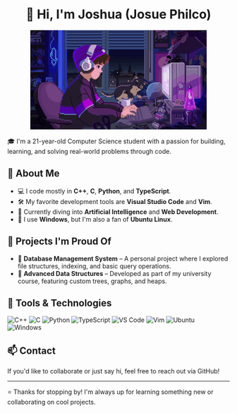 <h1 align="center">👋 Hi, I'm Joshua (Josue Philco)</h1>

<p align="center">
  <img src="assest/LofiBoy.gif" alt="Lofi Boy" width="400"/>
</p>

🎓 I'm a 21-year-old Computer Science student with a passion for building, learning, and solving real-world problems through code.

## 🧠 About Me

- 💻 I code mostly in **C++**, **C**, **Python**, and **TypeScript**.
- 🛠️ My favorite development tools are **Visual Studio Code** and **Vim**.
- 🌱 Currently diving into **Artificial Intelligence** and **Web Development**.
- 🐧 I use **Windows**, but I'm also a fan of **Ubuntu Linux**.

## 🚀 Projects I'm Proud Of

- 📂 **Database Management System** – A personal project where I explored file structures, indexing, and basic query operations.
- 🌳 **Advanced Data Structures** – Developed as part of my university course, featuring custom trees, graphs, and heaps.

## 🧰 Tools & Technologies

![C++](https://img.shields.io/badge/C++-00599C?style=flat&logo=cplusplus&logoColor=white)
![C](https://img.shields.io/badge/C-27338e?style=flat&logo=c&logoColor=white)
![Python](https://img.shields.io/badge/Python-3776AB?style=flat&logo=python&logoColor=white)
![TypeScript](https://img.shields.io/badge/TypeScript-3178C6?style=flat&logo=typescript&logoColor=white)
![VS Code](https://img.shields.io/badge/VSCode-007ACC?style=flat&logo=visualstudiocode&logoColor=white)
![Vim](https://img.shields.io/badge/Vim-019733?style=flat&logo=vim&logoColor=white)
![Ubuntu](https://img.shields.io/badge/Ubuntu-E95420?style=flat&logo=ubuntu&logoColor=white)
![Windows](https://img.shields.io/badge/Windows-0078D6?style=flat&logo=windows&logoColor=white)

## 📫 Contact

If you'd like to collaborate or just say hi, feel free to reach out via GitHub!

---

⭐ Thanks for stopping by! I'm always up for learning something new or collaborating on cool projects.
